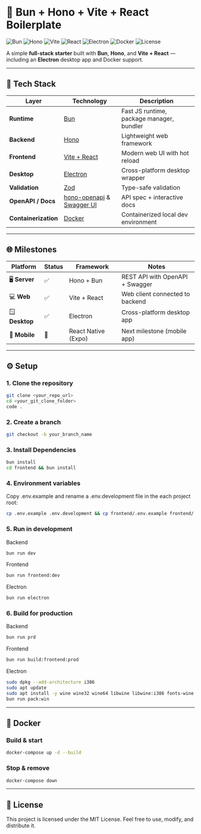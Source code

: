 # 🚀 Bun + Hono + Vite + React Boilerplate

![Bun](https://img.shields.io/badge/Runtime-Bun-ffcc33?logo=bun&logoColor=000)
![Hono](https://img.shields.io/badge/Backend-Hono-orange?logo=hono&logoColor=white)
![Vite](https://img.shields.io/badge/Frontend-Vite-646CFF?logo=vite&logoColor=white)
![React](https://img.shields.io/badge/UI-React-61DAFB?logo=react&logoColor=white)
![Electron](https://img.shields.io/badge/Desktop-Electron-47848F?logo=electron&logoColor=white)
![Docker](https://img.shields.io/badge/Container-Docker-2496ED?logo=docker&logoColor=white)
![License](https://img.shields.io/badge/License-MIT-green?logo=open-source-initiative)

A simple **full-stack starter** built with **Bun**, **Hono**, and **Vite + React** — including an **Electron** desktop app and Docker support.

---

## 🧱 Tech Stack

| Layer                | Technology                                                                                                  | Description                               |
| -------------------- | ----------------------------------------------------------------------------------------------------------- | ----------------------------------------- |
| **Runtime**          | [Bun](https://bun.sh)                                                                                       | Fast JS runtime, package manager, bundler |
| **Backend**          | [Hono](https://hono.dev)                                                                                    | Lightweight web framework                 |
| **Frontend**         | [Vite + React](https://vitejs.dev)                                                                          | Modern web UI with hot reload             |
| **Desktop**          | [Electron](https://www.electronjs.org)                                                                      | Cross-platform desktop wrapper            |
| **Validation**       | [Zod](https://zod.dev)                                                                                      | Type-safe validation                      |
| **OpenAPI / Docs**   | [hono-openapi](https://hono.dev/examples/hono-openapi) & [Swagger UI](https://swagger.io/tools/swagger-ui/) | API spec + interactive docs               |
| **Containerization** | [Docker](https://www.docker.com)                                                                            | Containerized local dev environment       |

---

## 🌐 Milestones

| Platform       | Status | Framework           | Notes                           |
| -------------- | ------ | ------------------- | ------------------------------- |
| 🖥 **Server**   | ✅     | Hono + Bun          | REST API with OpenAPI + Swagger |
| 💻 **Web**     | ✅     | Vite + React        | Web client connected to backend |
| 🪟 **Desktop** | ✅     | Electron            | Cross-platform desktop app      |
| 📱 **Mobile**  | 🚧     | React Native (Expo) | Next milestone (mobile app)     |

---

## ⚙️ Setup

### 1. Clone the repository

```bash
git clone <your_repo_url>
cd <your_git_clone_folder>
code .
```

### 2. Create a branch

```bash
git checkout -b your_branch_name
```

### 3. Install Dependencies

```bash
bun install
cd frontend && bun install
```

### 4. Environment variables

Copy .env.example and rename a .env.development file in the each project root:

```bash
cp .env.example .env.development && cp frontend/.env.example frontend/.env.development
```

### 5. Run in development

Backend

```bash
bun run dev
```

Frontend

```bash
bun run frontend:dev
```

Electron

```bash
bun run electron
```

### 6. Build for production

Backend

```bash
bun run prd
```

Frontend

```bash
bun run build:frontend:prod
```

Electron

```bash
sudo dpkg --add-architecture i386
sudo apt update
sudo apt install -y wine wine32 wine64 libwine libwine:i386 fonts-wine
bun run pack:win
```

---

## 🐳 Docker

### Build & start

```bash
docker-compose up -d --build
```

### Stop & remove

```bash
docker-compose down
```

---

## 🏁 License

This project is licensed under the MIT License.
Feel free to use, modify, and distribute it.
